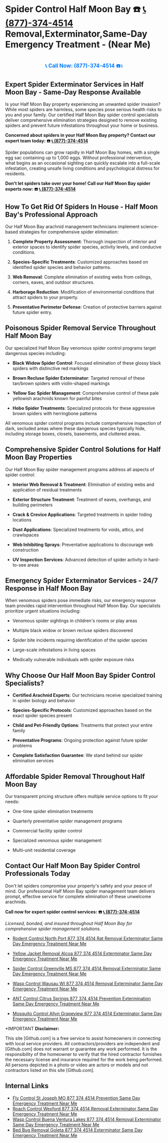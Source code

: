 # Spider Control Half Moon Bay ☎️ [📞 (877)-374-4514](https://pest-control-4514.netlify.app) Removal,Exterminator,Same-Day Emergency Treatment - (Near Me)
# 

<p align="center" style="font-size: 1.2em; font-weight: bold; margin: 20px 0;">
  <a href="https://pest-control-4514.netlify.app" target="_blank" style="color: #007BFF; text-decoration: none;">📞 Call Now: (877)-374-4514 ☎️💧</a>
</p>

## Expert Spider Exterminator Services in Half Moon Bay - Same-Day Response Available

Is your Half Moon Bay property experiencing an unwanted spider invasion? While most spiders are harmless, some species pose serious health risks to you and your family. Our certified Half Moon Bay spider control specialists deliver comprehensive elimination strategies designed to remove existing spiders and prevent future infestations throughout your home or business.

**Concerned about spiders in your Half Moon Bay property? Contact our expert team today: ☎️ [📞 (877)-374-4514](https://pest-control-4514.netlify.app)**

Spider populations can grow rapidly in Half Moon Bay homes, with a single egg sac containing up to 1,000 eggs. Without professional intervention, what begins as an occasional sighting can quickly escalate into a full-scale infestation, creating unsafe living conditions and psychological distress for residents.

**Don't let spiders take over your home! Call our Half Moon Bay spider experts now: ☎️ [📞 (877)-374-4514](https://pest-control-4514.netlify.app)**

## How To Get Rid Of Spiders In House - Half Moon Bay's Professional Approach

Our Half Moon Bay arachnid management technicians implement science-based strategies for comprehensive spider elimination:

1. **Complete Property Assessment**: Thorough inspection of interior and exterior spaces to identify spider species, activity levels, and conducive conditions.

2. **Species-Specific Treatments**: Customized approaches based on identified spider species and behavior patterns.

3. **Web Removal**: Complete elimination of existing webs from ceilings, corners, eaves, and outdoor structures.

4. **Harborage Reduction**: Modification of environmental conditions that attract spiders to your property.

5. **Preventative Perimeter Defense**: Creation of protective barriers against future spider entry.

## Poisonous Spider Removal Service Throughout Half Moon Bay

Our specialized Half Moon Bay venomous spider control programs target dangerous species including:

- **Black Widow Spider Control**: Focused elimination of these glossy black spiders with distinctive red markings

- **Brown Recluse Spider Exterminator**: Targeted removal of these tan/brown spiders with violin-shaped markings

- **Yellow Sac Spider Management**: Comprehensive control of these pale yellowish arachnids known for painful bites

- **Hobo Spider Treatments**: Specialized protocols for these aggressive brown spiders with herringbone patterns

All venomous spider control programs include comprehensive inspection of dark, secluded areas where these dangerous species typically hide, including storage boxes, closets, basements, and cluttered areas.

## Comprehensive Spider Control Solutions for Half Moon Bay Properties

Our Half Moon Bay spider management programs address all aspects of spider control:

- **Interior Web Removal & Treatment**: Elimination of existing webs and application of residual treatments

- **Exterior Structure Treatment**: Treatment of eaves, overhangs, and building perimeters

- **Crack & Crevice Applications**: Targeted treatments in spider hiding locations

- **Dust Applications**: Specialized treatments for voids, attics, and crawlspaces

- **Web Inhibiting Sprays**: Preventative applications to discourage web construction

- **UV Inspection Services**: Advanced detection of spider activity in hard-to-see areas

## Emergency Spider Exterminator Services - 24/7 Response in Half Moon Bay

When venomous spiders pose immediate risks, our emergency response team provides rapid intervention throughout Half Moon Bay. Our specialists prioritize urgent situations including:

- Venomous spider sightings in children's rooms or play areas

- Multiple black widow or brown recluse spiders discovered

- Spider bite incidents requiring identification of the spider species

- Large-scale infestations in living spaces

- Medically vulnerable individuals with spider exposure risks

## Why Choose Our Half Moon Bay Spider Control Specialists?

- **Certified Arachnid Experts**: Our technicians receive specialized training in spider biology and behavior

- **Species-Specific Protocols**: Customized approaches based on the exact spider species present

- **Child and Pet-Friendly Options**: Treatments that protect your entire family

- **Preventative Programs**: Ongoing protection against future spider problems

- **Complete Satisfaction Guarantee**: We stand behind our spider elimination services

## Affordable Spider Removal Throughout Half Moon Bay

Our transparent pricing structure offers multiple service options to fit your needs:

- One-time spider elimination treatments

- Quarterly preventative spider management programs

- Commercial facility spider control

- Specialized venomous spider management

- Multi-unit residential coverage

## Contact Our Half Moon Bay Spider Control Professionals Today

Don't let spiders compromise your property's safety and your peace of mind. Our professional Half Moon Bay spider management team delivers prompt, effective service for complete elimination of these unwelcome arachnids.

**Call now for expert spider control services: ☎️ [📞 (877)-374-4514](https://pest-control-4514.netlify.app)**

*Licensed, bonded, and insured throughout Half Moon Bay for comprehensive spider management solutions.*


- [Rodent Control North Port 877 374 4514 Rat Removal Exterminator Same Day Emergency Treatment Near Me](https://github.com/allyoucaneatsushiin/pest-control/blob/main/Rodent-Control-North-Port-877-374-4514-Rat-Removal-Exterminator-Same-Day-Emergency-Treatment-Near-Me.md)
- [Yellow Jacket Removal Alcoa 877 374 4514 Exterminator Same Day Emergency Treatment Near Me](https://github.com/allyoucaneatsushiin/pest-control/blob/main/Yellow-Jacket-Removal-Alcoa-877-374-4514-Exterminator-Same-Day-Emergency-Treatment-Near-Me.md)
- [Spider Control Greenville MS 877 374 4514 Removal Exterminator Same Day Emergency Treatment Near Me](https://github.com/allyoucaneatsushiin/pest-control/blob/main/Spider-Control-Greenville-MS-877-374-4514-Removal-Exterminator-Same-Day-Emergency-Treatment-Near-Me.md)


- [Wasp Control Wausau WI 877 374 4514 Removal Exterminator Same Day Emergency Treatment Near Me](https://github.com/allyoucaneatsushiin/pest-control/blob/main/Wasp-Control-Wausau-WI-877-374-4514-Removal-Exterminator-Same-Day-Emergency-Treatment-Near-Me.md)
- [ANT Control Citrus Springs 877 374 4514 Prevention Extermination Same Day Emergency Treatment Near Me](https://github.com/allyoucaneatsushiin/pest-control/blob/main/ANT-Control-Citrus-Springs-877-374-4514-Prevention-Extermination-Same-Day-Emergency-Treatment-Near-Me.md)
- [Mosquito Control Allyn Grapeview 877 374 4514 Exterminator Same Day Emergency Treatment Near Me](https://github.com/allyoucaneatsushiin/pest-control/blob/main/Mosquito-Control-Allyn-Grapeview-877-374-4514-Exterminator-Same-Day-Emergency-Treatment-Near-Me.md)


*IMPORTANT **Disclaimer:**  

This site [Github.com] is a free service to assist homeowners in connecting with local service providers. All contractors/providers are independent and [Github.com] does not warrant or guarantee any work performed. It is the responsibility of the homeowner to verify that the hired contractor furnishes the necessary license and insurance required for the work being performed. All persons depicted in a photo or video are actors or models and not contractors listed on this site [Github.com].


## Internal Links
- [Fly Control St Joseph MO 877 374 4514 Prevention Same Day Emergency Treatment Near Me](https://github.com/allyoucaneatsushiin/pest-control/blob/main/Fly-Control-St-Joseph-MO-877-374-4514-Prevention-Same-Day-Emergency-Treatment-Near-Me.md)
- [Roach Control Wexford 877 374 4514 Removal Exterminator Same Day Emergency Treatment Near Me](https://github.com/allyoucaneatsushiin/pest-control/blob/main/Roach-Control-Wexford-877-374-4514-Removal-Exterminator-Same-Day-Emergency-Treatment-Near-Me.md)
- [Wasp Control Buena Ventura Lakes 877 374 4514 Removal Exterminator Same Day Emergency Treatment Near Me](https://github.com/allyoucaneatsushiin/pest-control/blob/main/Wasp-Control-Buena-Ventura-Lakes-877-374-4514-Removal-Exterminator-Same-Day-Emergency-Treatment-Near-Me.md)
- [Bed Bug Removal Goleta 877 374 4514 Exterminator Same Day Emergency Treatment Near Me](https://github.com/allyoucaneatsushiin/pest-control/blob/main/Bed-Bug-Removal-Goleta-877-374-4514-Exterminator-Same-Day-Emergency-Treatment-Near-Me.md)
